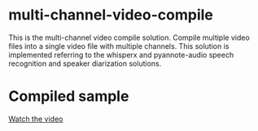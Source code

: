 # multi-channel-video-compile

This is the multi-channel video compile solution.
Compile multiple video files into a single video file with multiple channels.
This solution is implemented referring to the whisperx and pyannote-audio speech recognition and speaker diarization solutions.


# Compiled sample

[Watch the video](https://drive.google.com/file/d/1ko35PoP73wdun_YEoDvPv1gI7v5Jq4oK/view?usp=drive_link)
